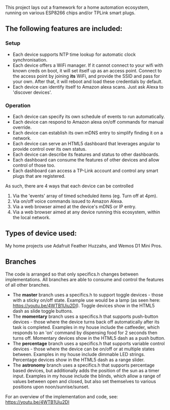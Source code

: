 This project lays out a framework for a home automation ecosystem, running on various ESP8266 chips and/or TPLink smart plugs.

## The following features are included:

### Setup
- Each device supports NTP time lookup for automatic clock synchronisation.
- Each device offers a WiFi manager. If it cannot connect to your wifi with known creds on boot, it will set itself up as an access point. Connect to the access point by joining **its** WiFi, and provide the SSID and pass for your own. After that, it will reboot and load these credentials by default.
- Each device can identify itself to Amazon alexa scans. Just ask Alexa to 'discover devices'.

### Operation

- Each device can specify its own schedule of events to run automatically.
- Each device can respond to Amazon alexa on/off commands for manual override.
- Each device can establish its own mDNS entry to simplify finding it on a network.
- Each device can serve an HTML5 dashboard that leverages angular to provide control over its own status.
- Each device can describe its features and status to other dashboards.
- Each dashboard can consume the features of other devices and allow control of those too.
- Each dashboard can access a TP-Link account and control any smart plugs that are registered.

As such, there are 4 ways that each device can be controlled

1. Via the 'events' array of timed scheduled items (eg. Turn off at 4pm).
2. Via on/off voice commands issued to Amazon Alexa.
3. Via a web browser aimed at the device's mDNS or IP entry.
4. Via a web browser aimed at any device running this ecosystem, within the local network.
 

## Types of device used:

My home projects use Adafruit Feather Huzzahs, and Wemos D1 Mini Pros.

## Branches

The code is arranged so that only specifics.h changes between implementations. All branches are able to consume and control the features of all other branches.

- The **master** branch uses a specifics.h to support toggle devices - those with a sticky on/off state. Example use would be a lamp (as seen here: https://youtu.be/4WTB1Uiu2DI). Toggle devices show in the HTML5 dash as slide toggle buttons.
- The **momentary** branch uses a specifics.h that supports push-button devices - those where the device turns back off automatically after its task is completed. Examples in my house include the catfeeder, which responds to an 'on' command by dispensing food for 2 seconds then turns off. Momentary devices show in the HTML5 dash as a push button.
- The **percentage** branch uses a specifics.h that supports variable control devices - those where the device can be on/off or at multiple states between. Examples in my house include dimmable LED strings. Percentage devices show in the HTML5 dash as a range slider.
- The **astronomy** branch uses a specifics.h that supports percentage based devices, but additionally adds the position of the sun as a timer input. Examples in my house include the blinds, which allow a range of values between open and closed, but also set themselves to various positions upon noon/sunrise/sunset.

For an overview of the implementation and code, see: https://youtu.be/4WTB1Uiu2DI